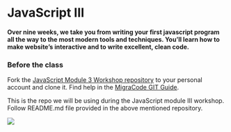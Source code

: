 # JavaScript III

**Over nine weeks, we take you from writing your first javascript program all the way to the most modern tools and techniques. You’ll learn how to make website’s interactive and to write excellent, clean code.**

### Before the class <a href="#before-the-class" id="before-the-class"></a>

Fork the [JavaScript Module 3 Workshop repository](https://github.com/Migracode-Barcelona/javascript-module-3-pokedex-workshop) to your personal account and clone it. Find help in the [MigraCode GIT Guide](https://syllabus.migracode.org/git#fork-and-clone-an-existing-project-from-github).&#x20;

This is the repo we will be using during the JavaScript module III workshop. Follow README.md file provided in the above mentioned repository.



![](../../../../.gitbook/assets/MigraCode\_7migracode-bcn.jpg)
